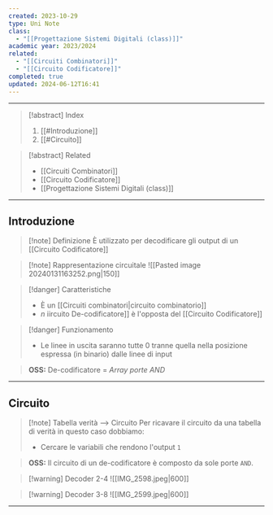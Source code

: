 ```yaml
---
created: 2023-10-29
type: Uni Note
class:
  - "[[Progettazione Sistemi Digitali (class)]]"
academic year: 2023/2024
related:
  - "[[Circuiti Combinatori]]"
  - "[[Circuito Codificatore]]"
completed: true
updated: 2024-06-12T16:41
---
```

---

>[!abstract] Index
>1. [[#Introduzione]]
>2. [[#Circuito]]

>[!abstract] Related
>- [[Circuiti Combinatori]]
>- [[Circuito Codificatore]]
>- [[Progettazione Sistemi Digitali (class)]]

---
## Introduzione

>[!note] Definizione
>È utilizzato per decodificare gli output di un [[Circuito Codificatore]]

>[!note] Rappresentazione circuitale
>![[Pasted image 20240131163252.png|150]]

>[!danger] Caratteristiche
>- È un [[Circuiti combinatori|circuito combinatorio]]
>- $n$ i[](Circuiti%20Combinatori.md)ircuito De-codificatore]] è l'opposta del [[Circuito Codificatore]]

>[!danger] Funzionamento
>- Le linee in uscita saranno tutte 0 tranne quella nella posizione espressa (in binario) dalle linee di input

> **OSS:**  De-codificatore = *Array porte AND*

---
## Circuito

>[!note] Tabella verità --> Circuito
>Per ricavare il circuito da una tabella di verità in questo caso dobbiamo: 
>- Cercare le variabili che rendono l'output `1` 

>**OSS:** Il circuito di un de-codificatore è composto da sole porte `AND`.

>[!warning] Decoder 2-4
>![[IMG_2598.jpeg|600]]

>[!warning] Decoder 3-8
>![[IMG_2599.jpeg|600]]

---
